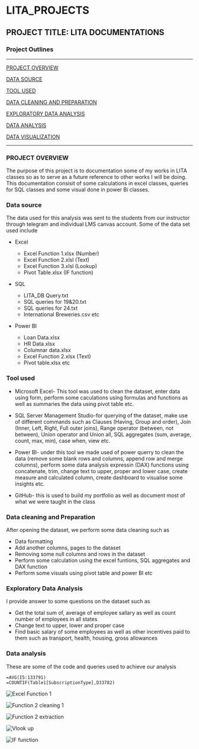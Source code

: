 # LITA_PROJECTS

## PROJECT TITLE: LITA DOCUMENTATIONS 
### Project Outlines
---
[PROJECT OVERVIEW](#project-overview)

[DATA SOURCE](#data-source)

[TOOL USED](#tool-used)

[DATA CLEANING AND PREPARATION](#data-cleaning-and-preparation)

[EXPLORATORY DATA ANALYSIS](#exploratory-data-analysis)

[DATA ANALYSIS](#data-analysis)

[DATA VISUALIZATION](#data-visualization)

---
### PROJECT OVERVIEW

The purpose of this project is to documentation some of my works in LITA classes so as to serve as a future reference to other works I will be doing. This documentation consisit of some calculations in excel classes, queries for SQL classes and some visual done in power Bi classes.

### Data source
The data used for this analysis was sent to the students from our instructor through telegram and individual LMS canvas account. Some of the data set used include
- Excel
  - Excel Function 1.xlsx (Number)
  - Excel Function 2.xlsl (Text)
  - Excel Function 3.xlsl (Lookup)
  - Pivot Table.xlsx (IF function)
  
- SQL
  - LITA_DB Query.txt
  - SQL queries for 19&20.txt
  - SQL queries for 24.txt
  - International Breweries.csv etc
  
- Power BI
  - Loan Data.xlsx
  - HR Data.xlsx
  - Columnar data.xlsx
  - Excel Function 2.xlsx (Text)
  - Pivot table.xlsx etc

### Tool used  
- Microsoft Excel- This tool was used to clean the dataset, enter data using form, perform some caculations using formulas and functions as well as summaries the data using pivot table etc.
  
- SQL Server Management Studio-for querying of the dataset, make use of different commands such as Clauses (Having, Group and order), Join (Inner, Left, Right, Full outer joins), Range operator (between, not between), Union operator and Union all, SQL aggregates (sum, average, count, max, min), case when, view etc.
  
- Power BI- under this tool we made used of power querry to clean the data (remove some blank rows and columns, append row and merge columns), perform some data analysis expressin (DAX) functions using concatenate, trim, change text to upper, proper and lower case, create measure and calculated column, create dashboard to visualise some  insights etc.
  
- GitHub- this is used to build my portfolio as well as document most of what we were taught in the class

### Data cleaning and Preparation
After opening the dataset, we perform some data cleaning such as
- Data formatting
- Add another columns, pages to the dataset
- Removing some null columns and rows in the dataset
- Perform some calculation using the excel funtions, SQL aggregates and DAX function
- Perform some visuals using pivot table and power BI etc

### Exploratory Data Analysis 
I provide answer to some questions on the dataset such as 
- Get the total sum of, average of employee sallary as well as count number of employees in all states
- Change text to upper, lower and proper case
- Find basic salary of some employees as well as other incentives paid to them such as transport, health, housing, gross allowances 

### Data analysis
These are some of the code and queries used to achieve our analysis
```Excel
=AVG(I5:133791)
=COUNTIF(Table1[SubscriptionType],D33782)
```



![Excel Function 1](https://github.com/user-attachments/assets/958737a3-a793-464d-a1d6-14dd3c2baaf9)

![Function 2 cleaning 1](https://github.com/user-attachments/assets/e8ae6e4e-8997-4d3f-88d9-d4d9233c3f6c)

![Function 2 extraction](https://github.com/user-attachments/assets/d1c47272-6276-4c8c-8e51-f887782a7b5c)

![Vlook up](https://github.com/user-attachments/assets/0a760bf1-5432-4ff5-b90c-e531d9f5530f)

![IF function](https://github.com/user-attachments/assets/552bd6b5-dcbf-4df2-9c3d-d9918419cf46)
